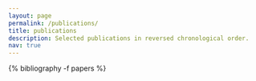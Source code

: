 ```yaml
---
layout: page
permalink: /publications/
title: publications
description: Selected publications in reversed chronological order.
nav: true
---
```


<div class="publications">
    {% bibliography -f papers %}
</div>
